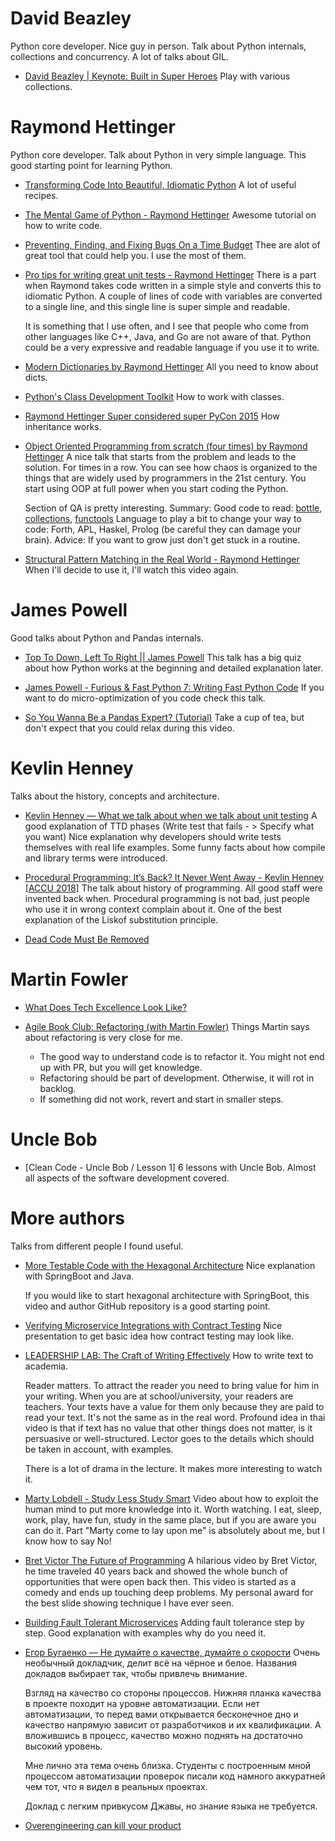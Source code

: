 # David Beazley
Python core developer. Nice guy in person.
Talk about Python internals, collections and concurrency. A lot of talks about GIL.


- [David Beazley | Keynote: Built in Super Heroes](https://www.youtube.com/watch?v=lyDLAutA88s)
  Play with various collections.

# Raymond Hettinger
Python core developer. Talk about Python in very simple language. This good starting point for learning Python.


- [Transforming Code Into Beautiful, Idiomatic Python](https://www.youtube.com/watch?v=anrOzOapJ2E)
  A lot of useful recipes.


- [The Mental Game of Python - Raymond Hettinger](https://www.youtube.com/watch?v=UANN2Eu6ZnM)
  Awesome tutorial on how to write code.


- [Preventing, Finding, and Fixing Bugs On a Time Budget](https://www.youtube.com/watch?v=ARKbfWk4Xyw)
Thee are alot of great tool that could help you. I use the most of them.


- [Pro tips for writing great unit tests - Raymond Hettinger](https://www.youtube.com/watch?v=jSIsyMd2-RY)
  There is a part when Raymond takes code written in a simple style and converts this to idiomatic Python.
  A couple of lines of code with variables are converted to a single line,
  and this single line is super simple and readable.

  It is something that I use often, and I see that people who come from other languages like C++, Java,
   and Go are not aware of that.
   Python could be a very expressive and readable language if you use it to write.


- [Modern Dictionaries by Raymond Hettinger](https://www.youtube.com/watch?v=p33CVV29OG8&t=2639s)
  All you need to know about dicts.


- [Python's Class Development Toolkit](https://www.youtube.com/watch?v=HTLu2DFOdTg&t=1505s)
  How to work with classes.


- [Raymond Hettinger Super considered super PyCon 2015](https://www.youtube.com/watch?v=xKgELVmrqfs)
  How inheritance works.


- [Object Oriented Programming from scratch (four times) by Raymond Hettinger](https://www.youtube.com/watch?v=8moWQ1561FY&t=2661s)
  A nice talk that starts from the problem and leads to the solution.
  For times in a row. You can see how chaos is organized to the things
  that are widely used by programmers in the 21st century.
  You start using OOP at full power when you start coding the Python.

  Section of QA is pretty interesting.
  Summary:
  Good code to read: [bottle](https://github.com/bottlepy/bottle), [collections](https://github.com/python/cpython/blob/main/Lib/collections/__init__.py), [functools](https://github.com/python/cpython/blob/main/Lib/functools.py)
  Language to play a bit to change your way to code: Forth, APL, Haskel, Prolog (be careful they can damage your brain).
  Advice: If you want to grow just don't get stuck in a routine.

- [Structural Pattern Matching in the Real World - Raymond Hettinger](https://www.youtube.com/watch?v=ZTvwxXL37XI)
  When I'll decide to use it, I'll watch this video again.

# James Powell
Good talks about Python and Pandas internals.


- [Top To Down, Left To Right || James Powell](https://www.youtube.com/watch?v=DlgbPLvBs30)
  This talk has a big quiz about how Python works at the beginning and detailed explanation later.


- [James Powell - Furious & Fast Python 7: Writing Fast Python Code](https://www.youtube.com/watch?v=Ix04KpZiUA8)
  If you want to do micro-optimization of you code check this talk.


- [So You Wanna Be a Pandas Expert? (Tutorial)](https://www.youtube.com/watch?v=pjq3QOxl9Ok)
  Take a cup of tea, but don't expect that you could relax during this video.

# Kevlin Henney
Talks about the history, concepts and architecture.


- [Kevlin Henney — What we talk about when we talk about unit testing](https://www.youtube.com/watch?v=-WWIeXmm4ec)
  A good explanation of TTD phases (Write test that fails - > Specify what you want)
  Nice explanation why developers should write tests themselves with real life examples.
  Some funny facts about how compile and library terms were introduced.


- [Procedural Programming: It’s Back? It Never Went Away - Kevlin Henney [ACCU 2018]](https://www.youtube.com/watch?v=mrY6xrWp3Gs)
  The talk about history of programming. All good staff were invented back when. Procedural programming is not bad, just people who use it in wrong context complain about it. One of the best explanation of the Liskof substitution principle.


- [Dead Code Must Be Removed](https://www.infoq.com/news/2017/02/dead-code/)

# Martin Fowler


- [What Does Tech Excellence Look Like? ](https://www.youtube.com/watch?v=Avs70dZ3Vlk)


- [Agile Book Club: Refactoring (with Martin Fowler)](https://www.youtube.com/watch?v=sVla5U5iP8E)
  Things Martin says about refactoring is very close for me.

  - The good way to understand code is to refactor it. You might not end up with PR, but you will get knowledge.
  - Refactoring should be part of development. Otherwise, it will rot in backlog.
  - If something did not work, revert and start in smaller steps.


# Uncle Bob


- [Clean Code - Uncle Bob / Lesson 1]
  6 lessons with Uncle Bob. Almost all aspects of the software development covered.

# More authors
Talks from different people I found useful.


- [More Testable Code with the Hexagonal Architecture](https://www.youtube.com/watch?v=ujb_O6myknY)
  Nice explanation with SpringBoot and Java.

  If you would like to start hexagonal architecture with SpringBoot,
  this video and author GitHub repository is a good starting point.


- [Verifying Microservice Integrations with Contract Testing](https://www.youtube.com/watch?v=-6x6XBDf9sQ)
  Nice presentation to get basic idea how contract testing may look like.


- [LEADERSHIP LAB: The Craft of Writing Effectively](https://www.youtube.com/watch?v=vtIzMaLkCaM)
  How to write text to academia.

  Reader matters. To attract the reader you need to bring value for him in your writing.
  When you are at school/university, your readers are teachers.
  Your texts have a value for them only because they are paid to read your text.
  It's not the same as in the real word.
  Profound idea in thai video is that if text has no value that other things does not matter, is it persuasive or well-structured.
  Lector goes to the details which should be taken in account, with examples.

  There is a lot of drama in the lecture. It makes more interesting to watch it.


- [Marty Lobdell - Study Less Study Smart](https://www.youtube.com/watch?v=IlU-zDU6aQ0)
  Video about how to exploit the human mind to put more knowledge into it. Worth watching.
  I eat, sleep, work, play, have fun, study in the same place, but if you are aware you can do it.
  Part "Marty come to lay upon me" is absolutely about me, but I know how to say No!


- [Bret Victor The Future of Programming](https://www.youtube.com/watch?v=8pTEmbeENF4)
  А hilarious video by Bret Victor, he time traveled 40 years back and showed the whole bunch of opportunities that were open back then.
  This video is started as a comedy and ends up touching deep problems.
  My personal award for the best slide showing technique I have ever seen.

- [Building Fault Tolerant Microservices](https://www.youtube.com/watch?v=pKO33eMwXRs)
  Adding fault tolerance step by step. Good explanation with examples why do you need it.


- [Егор Бугаенко — Не думайте о качестве, думайте о скорости](https://www.youtube.com/watch?v=jFSSV1pdZTw)
  Очень необычный докладчик, делит всё на чёрное и белое. Названия докладов выбирает так, чтобы привлечь внимание.

  Взгляд на качество со стороны процессов. Нижняя планка качества в проекте походит на уровне автоматизации.
  Если нет автоматизации, то перед вами открывается бесконечное дно
  и качество напрямую зависит от разработчиков и их квалификации.
  А вложившись в процесс, качество можно поднять на достаточно высокий уровень.

  Мне лично эта тема очень близка.
  Студенты с построенным мной процессом автоматизации проверок писали код намного аккуратней чем тот,
  что я видел в реальных проектах.

  Доклад с легким привкусом Джавы, но знание языка не требуется.


- [Overengineering can kill your product](https://www.mindtheproduct.com/overengineering-can-kill-your-product/)
